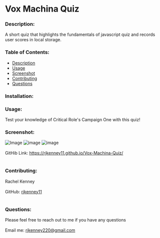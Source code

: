 # Vox Machina Quiz
  
### Description: 
A short quiz that highlights the fundamentals of javascript quiz and records user scores in local storage. 

### Table of Contents:
  - [Description](#description)
  - [Usage](#usage)
  - [Screenshot](#screenshot)
  - [Contributing](#contributing)
  - [Questions](#questions)

### Installation:


### Usage:
Test your knowledge of Critical Role's Campaign One with this quiz!

### Screenshot:
![Image](![image](https://user-images.githubusercontent.com/74163812/106671416-819f8f80-657c-11eb-9cb2-06289676cdc5.png))
![image](https://user-images.githubusercontent.com/74163812/106671503-a1cf4e80-657c-11eb-86bd-58f4cbe376f2.png)
![image](https://user-images.githubusercontent.com/74163812/106671538-adbb1080-657c-11eb-9900-27463f8bcf31.png)
<br />
<br />
GitHib Link: https://rjkenney11.github.io/Vox-Machina-Quiz/ <br /><br />

### Contributing:
Rachel Kenney<br />
<br />
GitHub: [rjkenney11](http://github.com/rjkenney11)<br /><br />

### Questions:
Please feel free to reach out to me if you have any questions<br />
<br />
Email me: rjkenney220@gmail.com<br />
<br />
